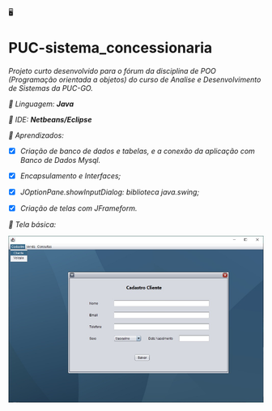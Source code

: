 :desktop_computer:<h1> **PUC-sistema_concessionaria** <h6> 

Projeto curto desenvolvido para o fórum da disciplina de POO (Programação orientada a objetos) do curso de Analise e Desenvolvimento de Sistemas da PUC-GO.
 
 

 📘 Linguagem: **Java** 
 
 🧮 IDE: **Netbeans/Eclipse**

:open_book: Aprendizados:
 - [x] Criação de banco de dados e tabelas, e a conexão da aplicação com Banco de Dados Mysql.
 - [x] Encapsulamento e Interfaces;
 - [x] JOptionPane.showInputDialog: biblioteca java.swing;
 - [x] Criação de telas com JFrameform.


📁 Tela básica:


![Alt Text](https://github.com/jaquelinesilfe/PUC-sistema_concessionaria/blob/main/Tela%20Sistema.jpeg)





